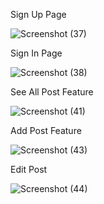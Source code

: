 Sign Up Page

![Screenshot (37)](https://github.com/shubhamsaini17/Blog-Web-Application-/assets/103417842/3b538a29-c746-41d4-87bd-df6de688e0bd)

Sign In Page

![Screenshot (38)](https://github.com/shubhamsaini17/Blog-Web-Application-/assets/103417842/7bea052b-24d6-444f-bf60-088b9e733e2d)

See All Post Feature

![Screenshot (41)](https://github.com/shubhamsaini17/Blog-Web-Application-/assets/103417842/29510264-a49b-49ef-bfa4-88d90f54747b)

Add Post Feature

![Screenshot (43)](https://github.com/shubhamsaini17/Blog-Web-Application-/assets/103417842/03151cb8-c8ab-404d-b97d-c70bf5f30fa8)

Edit Post

![Screenshot (44)](https://github.com/shubhamsaini17/Blog-Web-Application-/assets/103417842/6b585ebd-47e3-474c-9b72-4df4a35223fb)
